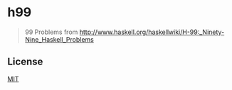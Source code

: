 # h99

> 99 Problems from http://www.haskell.org/haskellwiki/H-99:_Ninety-Nine_Haskell_Problems

## License

[MIT](LICENSE)
